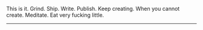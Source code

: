 This is it.
Grind. Ship. Write. Publish. Keep creating.
When you cannot create. Meditate.
Eat very fucking little.

---




